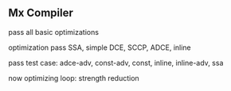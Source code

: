 ## Mx Compiler
pass all basic optimizations

optimization pass SSA, simple DCE, SCCP, ADCE, inline

pass test case: adce-adv, const-adv, const, inline, inline-adv, ssa

now optimizing loop: strength reduction